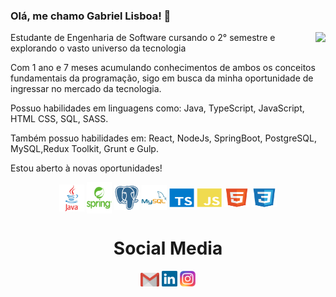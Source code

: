 ### Olá, me chamo Gabriel Lisboa! 👋
<div>
  <img align="right" height="160em" src="https://github-readme-stats.vercel.app/api/top-langs/?username=LisboaDev23&layout=compact&langs_count=16&theme=react"/>
  <p>Estudante de Engenharia de Software cursando o 2° semestre e explorando o vasto universo da tecnologia</p>
  <p>Com 1 ano e 7 meses acumulando conhecimentos de ambos os conceitos fundamentais da programação, sigo em busca da minha oportunidade de ingressar no mercado da tecnologia.</p>
  <p>Possuo habilidades em linguagens como: Java, TypeScript, JavaScript, HTML CSS, SQL, SASS.</p>
  <p>Também possuo habilidades em: React, NodeJs, SpringBoot, PostgreSQL, MySQL,Redux Toolkit, Grunt e Gulp.</p>
  <p>Estou aberto à novas oportunidades!</p>
</div>
<div  align="center">
   <div style="display:inline_block">
    <img align="center" height="43" width="40" alt="java-icon" src="https://raw.githubusercontent.com/devicons/devicon/6910f0503efdd315c8f9b858234310c06e04d9c0/icons/java/java-original-wordmark.svg" >
    <img align="center" height="50" width="40" alt="spring-icon" src="https://raw.githubusercontent.com/devicons/devicon/6910f0503efdd315c8f9b858234310c06e04d9c0/icons/spring/spring-original-wordmark.svg" >
    <img align="center" height="40" width="40" alt="postgre-icon" src="https://raw.githubusercontent.com/devicons/devicon/6910f0503efdd315c8f9b858234310c06e04d9c0/icons/postgresql/postgresql-plain.svg" >
    <img align="center" height="40" width="40" alt="mysql-icon" src="https://raw.githubusercontent.com/devicons/devicon/6910f0503efdd315c8f9b858234310c06e04d9c0/icons/mysql/mysql-original-wordmark.svg" >
    <img align="center" height="30" width="40" alt="js-icon"  src="https://raw.githubusercontent.com/devicons/devicon/6910f0503efdd315c8f9b858234310c06e04d9c0/icons/typescript/typescript-original.svg">
    <img align="center" height="30" width="40" alt="js-icon"  src="https://raw.githubusercontent.com/devicons/devicon/master/icons/javascript/javascript-plain.svg">
    <img align="center" height="30" width="40" alt="html-icon" src="https://raw.githubusercontent.com/devicons/devicon/master/icons/html5/html5-original.svg">
    <img align="center" height="30" width="40" alt="css-icon" src="https://raw.githubusercontent.com/devicons/devicon/master/icons/css3/css3-original.svg">
   </div>

   <h1 align="center">Social Media</h1>
    <a href = "mailto: gabriel.lisboadv@gmail.com" style="text-decoration: none;">
      <img width="30" src="gmail.svg">
    </a>
    <a href = "https://www.linkedin.com/in/gblisboadev/" style="text-decoration: none;">
      <img width="25" src="linkedin.svg">
    </a>
    <a href = "https://www.instagram.com/gb.lisboa_/" style="text-decoration: none;">
      <img width="25" src="instagram.png">
    </a>
</div>
